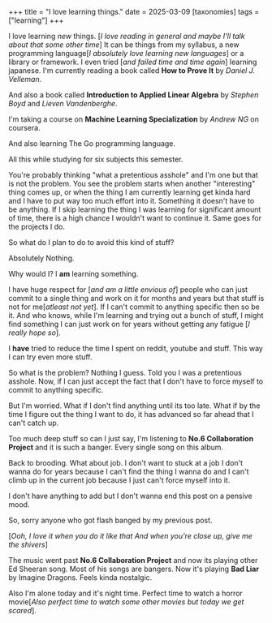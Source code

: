 +++
title = "I love learning things."
date = 2025-03-09
[taxonomies]
tags = ["learning"]
+++

I love learning *new* things. [*I love reading in general and maybe I'll talk about that some other time*] It can be things from my syllabus, a new programming language[*I absolutely love learning new languages*] or a library or framework. I even tried [*and failed time and time again*] learning japanese. I'm currently reading a book called **How to Prove It** by *Daniel J. Velleman*.

And also a book called **Introduction to Applied Linear Algebra** by *Stephen Boyd* and *Lieven Vandenberghe*.

I'm taking a course on **Machine Learning Specialization** by *Andrew NG* on coursera.

And also learning The Go programming language.

All this while studying for six subjects this semester.

You're probably thinking "what a pretentious asshole" and I'm one but that is not the problem. You see the problem starts when another "interesting" thing comes up, or when the thing I am currently learning get kinda hard and I have to put way too much effort into it. Something it doesn't have to be anything. If I skip learning the thing I was learning for significant amount of time, there is a high chance I wouldn't want to continue it. Same goes for the projects I do.

So what do I plan to do to avoid this kind of stuff?

Absolutely Nothing.

Why would I? I **am** learning something.

I have huge respect for [*and am a little envious of*]  people who can just commit to a single thing and work on it for months and years but that stuff is not for me[*atleast not yet*].
If I can't commit to anything specific then so be it. And who knows, while I'm learning and trying out a bunch of stuff, I might find something I can just work on for years without getting any fatigue [*I really hope so*].

I **have** tried to reduce the time I spent on reddit, youtube and stuff. This way I can try even more stuff.

So what is the problem? Nothing I guess. Told you I was a pretentious asshole. Now, if I can just accept the fact that I don't have to force myself to commit to anything specific.

But I'm worried. What if I don't find anything until its too late. What if by the time I figure out the thing I want to do, it has advanced so far ahead that I can't catch up.

Too much deep stuff so can I just say, I'm listening to **No.6 Collaboration Project** and it is such a banger. Every single song on this album.

Back to brooding.
 What about job. I don't want to stuck at a job I don't wanna do for years because I can't find the thing I wanna do and I can't climb up in the current job because I just can't force myself into it.

I don't have anything to add but I don't wanna end this post on a pensive mood.

So, sorry anyone who got flash banged by my previous post.

[*Ooh, I love it when you do it like that
And when you're close up, give me the shivers*]

The music went past **No.6 Collaboration Project** and now its playing other Ed Sheeran song. Most of his songs are bangers. Now it's playing **Bad Liar** by Imagine Dragons. Feels kinda nostalgic.

Also I'm alone today and it's night time. Perfect time to watch a horror movie[*Also perfect time to watch some other movies but today we get scared*].
